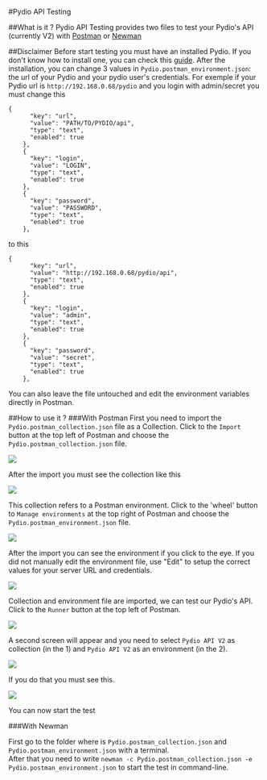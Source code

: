#Pydio API Testing

##What is it ?
Pydio API Testing provides two files to test your Pydio's API (currently V2) with [Postman](https://www.getpostman.com/) or [Newman](https://www.npmjs.com/package/newman)

##Disclaimer
Before start testing you must have an installed Pydio. If you don't know how to install one, you can check this [guide](https://pydio.com/en/docs/v6/install-pydio).
After the installation, you can change 3 values in `Pydio.postman_environment.json`: the url of your Pydio and your pydio user's credentials.
For exemple if your Pydio url is `http://192.168.0.68/pydio` and you login with admin/secret you must change this
```
{
      "key": "url",
      "value": "PATH/TO/PYDIO/api",
      "type": "text",
      "enabled": true
    },
    {
      "key": "login",
      "value": "LOGIN",
      "type": "text",
      "enabled": true
    },
    {
      "key": "password",
      "value": "PASSWORD",
      "type": "text",
      "enabled": true
    },
```
to this
```
{
      "key": "url",
      "value": "http://192.168.0.68/pydio/api",
      "type": "text",
      "enabled": true
    },
    {
      "key": "login",
      "value": "admin",
      "type": "text",
      "enabled": true
    },
    {
      "key": "password",
      "value": "secret",
      "type": "text",
      "enabled": true
    },
```
You can also leave the file untouched and edit the environment variables directly in Postman.

##How to use it ?
###With Postman
First you need to import the `Pydio.postman_collection.json` file as a Collection.
Click to the `Import` button at the top left of Postman and choose the `Pydio.postman_collection.json` file.  

![](img/importCollection.png)  

After the import you must see the collection like this  

![](img/collection.png)  

This collection refers to a Postman environment. Click to the 'wheel' button to `Manage environments` at the top right of Postman and choose the `Pydio.postman_environment.json` file.  

![](img/importEnvironment.png)  

After the import you can see the environment if you click to the eye. If you did not manually edit the environment file, use "Edit" to setup the correct values for your server URL and credentials. 

![](img/environment.png)  

Collection and environment file are imported, we can test our Pydio's API. Click to the `Runner` button at the top left of Postman.  

![](img/runner.png)  

A second screen will appear and you need to select `Pydio API V2` as collection (in the 1) and `Pydio API V2` as an environment (in the 2).  

![](img/runnerBefore.png)  

If you do that you must see this.

![](img/runnerAfter.png)  

You can now start the test

###With Newman

First go to the folder where is `Pydio.postman_collection.json` and `Pydio.postman_environment.json` with a terminal.  
After that you need to write `newman -c Pydio.postman_collection.json -e Pydio.postman_environment.json` to start the test in command-line.